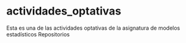 # actividades_optativas
Esta es una de las actividades optativas de la asignatura de modelos estadísticos
Repositorios